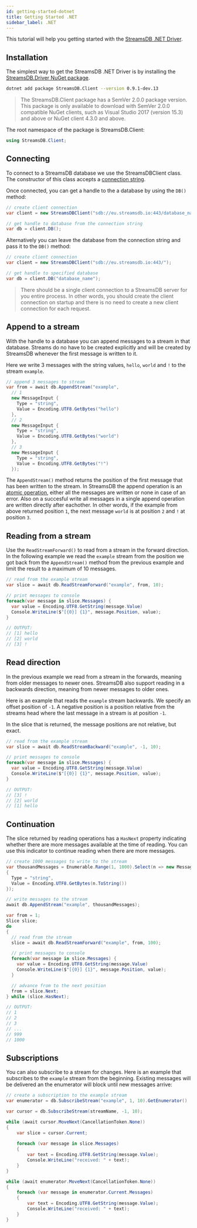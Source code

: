 ```yaml
---
id: getting-started-dotnet
title: Getting Started .NET
sidebar_label: .NET
---
```


This tutorial will help you getting started with the [StreamsDB .NET Driver](https://github.com/streamsdb/driver/tree/master/dotnet).

## Installation

The simplest way to get the StreamsDB .NET Driver is by installing the [StreamsDB.Driver NuGet package](https://www.nuget.org/packages/StreamsDB.Driver/).

``` bash
dotnet add package StreamsDB.Client --version 0.9.1-dev.13
```

> The StreamsDB.Client package has a SemVer 2.0.0 package version.
> This package is only available to download with SemVer 2.0.0 compatible 
> NuGet clients, such as Visual Studio 2017 (version 15.3) and above or NuGet client 4.3.0 and above.

The root namespace of the package is StreamsDB.Client:

``` csharp
using StreamsDB.Client;
```

## Connecting

To connect to a StreamsDB database we use the StreamsDBClient class. The constructor of this class accepts a [connection string](/docs/connection-string).

Once connected, you can get a handle to the a database by using the `DB()` method:

``` csharp
// create client connection
var client = new StreamsDBClient("sdb://eu.streamsdb.io:443/database_name");

// get handle to database from the connection string
var db = client.DB();
```

Alternatively you can leave the database from the connection string and pass it to the `DB()` method:

``` csharp
// create client connection
var client = new StreamsDBClient("sdb://eu.streamsdb.io:443/");

// get handle to specified database
var db = client.DB("database_name");
```

> There should be a single client connection to a StreamsDB server for you entire process. In other words, you should create the client connection on startup and there is no need to create a new client connection for each request.

## Append to a stream

With the handle to a database you can append messages to a stream in that database. Streams do no have to be created explicitly and will be created by StreamsDB whenever the first message is written to it.

Here we write 3 messages with the string values, `hello`, `world` and `!` to the stream `example`. 

``` csharp
// append 3 messages to stream
var from = await db.AppendStream("example",
  // 1
  new MessageInput {
    Type = "string",
    Value = Encoding.UTF8.GetBytes("hello")
  },
  // 2
  new MessageInput {
    Type = "string",
    Value = Encoding.UTF8.GetBytes("world")
  },
  // 3
  new MessageInput {
    Type = "string",
    Value = Encoding.UTF8.GetBytes("!")
  });
```

The `AppendStream()` method returns the position of the first message that has been written to the stream. In StreamsDB the append operation is an [atomic operation](https://en.wikipedia.org/wiki/Atomicity_(database_systems)), either all the messages are written or none in case of an error. Also on a succesful write all messages in a single append operation are written directly after eachother. In other words, if the example from above returned position `1`, the next message `world` is at position `2` and `!` at position `3`.

## Reading from a stream

Use the `ReadStreamForward()` to read from a stream in the forward direction.
In the following example we read the `example` stream from the position we got back from the `AppendStream()` method from the previous example and limit the result to a maximum of 10 messages.

``` csharp
// read from the example stream
var slice = await db.ReadStreamForward("example", from, 10);

// print messages to console
foreach(var message in slice.Messages) {
  var value = Encoding.UTF8.GetString(message.Value)
  Console.WriteLine($"[{0}] {1}", message.Position, value);
}

// OUTPUT:
// [1] hello
// [2] world
// [3] !
```

## Read direction

In the previous example we read from a stream in the forwards, meaning from older messages to newer ones. StreamsDB also support reading in a backwards direction, meaning from newer messages to older ones.

Here is an example that reads the `example` stream backwards. We specify an offset position of `-1`. A negative position is a position relative from the streams head where the last message in a stream is at position `-1`.

In the slice that is returned, the message positions are not relative, but exact.

``` csharp
// read from the example stream
var slice = await db.ReadStreamBackward("example", -1, 10);

// print messages to console
foreach(var message in slice.Messages) {
  var value = Encoding.UTF8.GetString(message.Value)
  Console.WriteLine($"[{0}] {1}", message.Position, value);
}

// OUTPUT:
// [3] !
// [2] world
// [1] hello
```

## Continuation

The slice returned by reading operations has a `HasNext` property indicating whether there are more messages available at the time of reading. You can use this indicator to continue reading when there are more messages.

``` csharp
// create 1000 messages to write to the stream
var thousandMessages = Enumerable.Range(1, 1000).Select(n => new MessageInput
{
  Type = "string",
  Value = Encoding.UTF8.GetBytes(n.ToString())
});

// write messages to the stream
await db.AppendStream("example", thousandMessages);

var from = 1;
Slice slice;
do
{
  // read from the stream
  slice = await db.ReadStreamForward("example", from, 100);

  // print messages to console
  foreach(var message in slice.Messages) {
    var value = Encoding.UTF8.GetString(message.Value)
    Console.WriteLine($"[{0}] {1}", message.Position, value);
  }

  // advance from to the next position
  from = slice.Next;
} while (slice.HasNext);

// OUTPUT:
// 1
// 2
// 3
// ...
// 999
// 1000
```

## Subscriptions

You can also subscribe to a stream for changes. Here is an example that subscribes to the `example` stream from the beginning. Existing messages will be delivered an the enumerator will block until new messages arrive:

``` csharp
// create a subscription to the example stream
var enumerator = db.SubscribeStream("example", 1, 10).GetEnumerator()

var cursor = db.SubscribeStream(streamName, -1, 10);

while (await cursor.MoveNext(CancellationToken.None))
{
    var slice = cursor.Current;
    
    foreach (var message in slice.Messages)
    {
        var text = Encoding.UTF8.GetString(message.Value);
        Console.WriteLine("received: " + text);
    }
}

while (await enumerator.MoveNext(CancellationToken.None))
{
    foreach (var message in enumerator.Current.Messages)
    {
        var text = Encoding.UTF8.GetString(message.Value);
        Console.WriteLine("received: " + text);
    }
}
